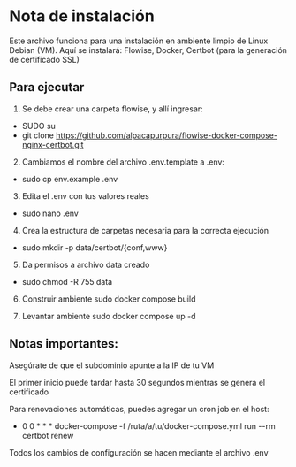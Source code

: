 # Nota de instalación

Este archivo funciona para una instalación en ambiente limpio de Linux Debian (VM). Aquí se instalará: Flowise, Docker, Certbot (para la generación de certificado SSL)

## Para ejecutar
1. Se debe crear una carpeta flowise, y allí ingresar:
- SUDO su
- git clone https://github.com/alpacapurpura/flowise-docker-compose-nginx-certbot.git

2. Cambiamos el nombre del archivo .env.template a .env:
- sudo cp env.example .env 

3. Edita el .env con tus valores reales
- sudo nano .env

4. Crea la estructura de carpetas necesaria para la correcta ejecución
- sudo mkdir -p data/certbot/{conf,www}

5. Da permisos a archivo data creado
- sudo chmod -R 755 data

6. Construir ambiente
sudo docker compose build

7. Levantar ambiente
sudo docker compose up -d

## Notas importantes:

Asegúrate de que el subdominio apunte a la IP de tu VM

El primer inicio puede tardar hasta 30 segundos mientras se genera el certificado

Para renovaciones automáticas, puedes agregar un cron job en el host:

- 0 0 * * * docker-compose -f /ruta/a/tu/docker-compose.yml run --rm certbot renew

Todos los cambios de configuración se hacen mediante el archivo .env